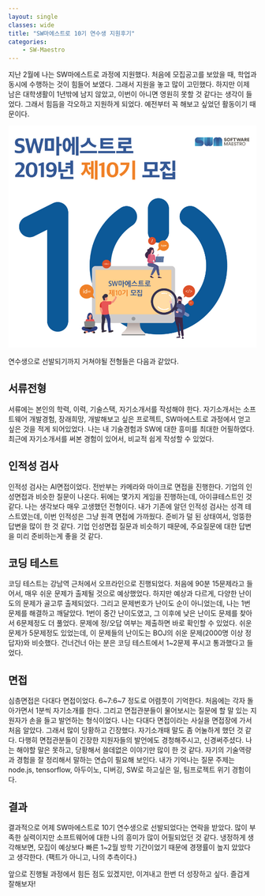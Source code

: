 ```yaml
---
layout: single
classes: wide
title: "SW마에스트로 10기 연수생 지원후기"
categories:
    - SW-Maestro
---
```

지난 2월에 나는 SW마에스트로 과정에 지원했다. 처음에 모집공고를 보았을 때, 학업과 동시에 수행하는 것이 힘들어 보였다. 그래서 지원을 놓고 많이 고민했다. 하지만 이제 남은 대학생활이 1년밖에 남지 않았고, 이번이 아니면 영원히 못할 것 같다는 생각이 들었다. 그래서 힘듬을 각오하고 지원하게 되었다. 예전부터 꼭 해보고 싶었던 활동이기 때문이다.

![sw-maestro](/assets/2019-04-20/1.png)

연수생으로 선발되기까지 거쳐야될 전형들은 다음과 같았다.

## 서류전형

서류에는 본인의 학력, 이력, 기술스택, 자기소개서를 작성해야 한다. 자기소개서는 소프트웨어 개발경험, 장래희망, 개발해보고 싶은 프로젝트, SW마에스트로 과정에서 얻고 싶은 것을 적게 되어있었다.
나는 내 기술경험과 SW에 대한 흥미를 최대한 어필하였다. 최근에 자기소개서를 써본 경험이 있어서, 비교적 쉽게 작성할 수 있었다. 

## 인적성 검사

인적성 검사는 AI면접이었다. 전반부는 카메라와 마이크로 면접을 진행한다. 기업의 인성면접과 비슷한 질문이 나온다. 뒤에는 몇가지 게임을 진행하는데, 아이큐테스트인 것 같다. 나는 생각보다 매우 고생했던 전형이다. 내가 기존에 알던 인적성 검사는 성격 테스트였는데, 이번 인적성은 그냥 원격 면접에 가까웠다. 준비가 덜 된 상태여서, 엉뚱한 답변을 많이 한 것 같다. 기업 인성면접 질문과 비슷하기 때문에, 주요질문에 대한 답변을 미리 준비하는게 좋을 것 같다.

## 코딩 테스트

코딩 테스트는 강남역 근처에서 오프라인으로 진행되었다. 처음에 90분 15문제라고 들어서, 매우 쉬운 문제가 출제될 것으로 예상했었다. 하지만 예상과 다르게, 다양한 난이도의 문제가 골고루 출제되었다. 그리고 문제번호가 난이도 순이 아니었는데, 나는 1번 문제를 해결하고 깨달았다. 1번이 중간 난이도였고, 그 이후에 낮은 난이도 문제를 찾아서 6문제정도 더 풀었다. 문제에 정/오답 여부는 제출하면 바로 확인할 수 있었다. 쉬운 문제가 5문제정도 있었는데, 이 문제들의 난이도는 BOJ의 쉬운 문제(2000명 이상 정답자)와 비슷했다. 건너건너 아는 분은 코딩 테스트에서 1~2문제 푸시고 통과했다고 들었다.

## 면접

심층면접은 다대다 면접이었다. 6~7:6~7 정도로 어렴풋이 기억한다. 처음에는 각자 돌아가면서 1분씩 자기소개를 한다. 그리고 면접관분들이 물어보시는 질문에 할 말 있는 지원자가 손을 들고 발언하는 형식이었다. 나는 다대다 면접이라는 사실을 면접장에 가서 처음 알았다. 그래서 많이 당황하고 긴장했다. 자기소개때 말도 좀 어눌하게 했던 것 같다. 다행히 면접관분들이 긴장한 지원자들의 발언에도 경청해주시고, 신경써주셨다. 나는 해야할 말은 못하고, 당황해서 쓸데없은 이야기만 많이 한 것 같다. 자기의 기술역량과 경험을 잘 정리해서 말하는 연습이 필요해 보인다. 내가 기억나는 질문 주제는 node.js, tensorflow, 아두이노, 디버깅, SW로 하고싶은 일, 팀프로젝트 위기 경험이다.

## 결과

결과적으로 어제 SW마에스트로 10기 연수생으로 선발되었다는 연락을 받았다. 많이 부족한 실력이지만 소프트웨어에 대한 나의 흥미가 많이 어필되었던 것 같다. 냉정하게 생각해보면, 모집이 예상보다 빠른 1~2월 방학 기간이었기 때문에 경쟁률이 높지 았았다고 생각한다. (팩트가 아니고, 나의 추측이다.)

앞으로 진행될 과정에서 힘든 점도 있겠지만, 이겨내고 한번 더 성장하고 싶다. 즐겁게 잘해보자!
